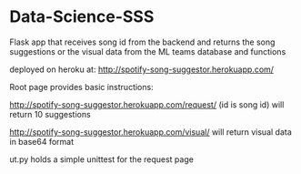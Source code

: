 # Data-Science-SSS
Flask app that receives song id from the backend and returns the song suggestions
or the visual data from the ML teams database and functions

deployed on heroku at:
http://spotify-song-suggestor.herokuapp.com/

Root page provides basic instructions:

http://spotify-song-suggestor.herokuapp.com/request/<id> (id is song id)
will return 10 suggestions

http://spotify-song-suggestor.herokuapp.com/visual/<id>
will return visual data in base64 format

ut.py holds a simple unittest for the request page
